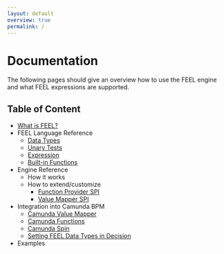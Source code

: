 ```yaml
---
layout: default
overview: true
permalink: /
---
```


# Documentation

The following pages should give an overview how to use the FEEL engine and what FEEL expressions are supported.

## Table of Content

* [What is FEEL?](what-is-feel)
* FEEL Language Reference
  * [Data Types](feel-data-types)
  * [Unary Tests](feel-unary-tests)
  * [Expression](feel-expression)
  * [Built-in Functions](feel-built-in-functions)
* Engine Reference
  * How it works
  * How to extend/customize
    * [Function Provider SPI](function-provider-spi)
    * [Value Mapper SPI](value-mapper-spi)
* Integration into Camunda BPM
  * [Camunda Value Mapper](camunda-value-mapper)
  * [Camunda Functions](camunda-functions)
  * [Camunda Spin](camunda-spin)
  * [Setting FEEL Data Types in Decision](camunda-setting-data-types-in-decision)
* Examples
